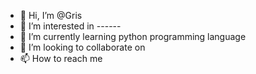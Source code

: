 - 👋 Hi, I’m @Gris
- 👀 I’m interested in ------
- 🌱 I’m currently learning python programming language 
- 💞️ I’m looking to collaborate on  
- 📫 How to reach me 

<!---
Gris1109/Gris1109 is a ✨ special ✨ repository because its `README.md` (this file) appears on your GitHub profile.
You can click the Preview link to take a look at your changes.
--->
